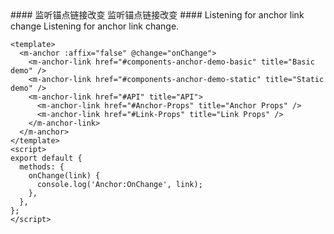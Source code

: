 <cn>
#### 监听锚点链接改变
监听锚点链接改变
</cn>

<us>
#### Listening for anchor link change
Listening for anchor link change.
</us>

```vue
<template>
  <m-anchor :affix="false" @change="onChange">
    <m-anchor-link href="#components-anchor-demo-basic" title="Basic demo" />
    <m-anchor-link href="#components-anchor-demo-static" title="Static demo" />
    <m-anchor-link href="#API" title="API">
      <m-anchor-link href="#Anchor-Props" title="Anchor Props" />
      <m-anchor-link href="#Link-Props" title="Link Props" />
    </m-anchor-link>
  </m-anchor>
</template>
<script>
export default {
  methods: {
    onChange(link) {
      console.log('Anchor:OnChange', link);
    },
  },
};
</script>
```

